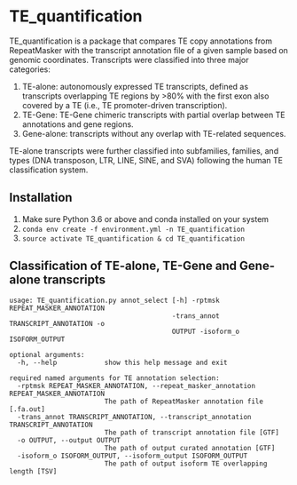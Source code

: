 # TE_quantification
TE_quantification is a package that compares TE copy annotations from RepeatMasker with the transcript annotation file of a given sample based on genomic coordinates. Transcripts were classified into three major categories:
1. TE-alone: autonomously expressed TE transcripts, defined as transcripts overlapping TE regions by >80% with the first exon also covered by a TE (i.e., TE promoter-driven transcription).
2. TE-Gene: TE-Gene chimeric transcripts with partial overlap between TE annotations and gene regions.
3. Gene-alone: transcripts without any overlap with TE-related sequences.

TE-alone transcripts were further classified into subfamilies, families, and types (DNA transposon, LTR, LINE, SINE, and SVA) following the human TE classification system.
## Installation
1. Make sure Python 3.6 or above and conda installed on your system
2. `conda env create -f environment.yml -n TE_quantification`
3. `source activate TE_quantification & cd TE_quantification`

## Classification of TE-alone, TE-Gene and Gene-alone transcripts
```
usage: TE_quantification.py annot_select [-h] -rptmsk REPEAT_MASKER_ANNOTATION
                                         -trans_annot TRANSCRIPT_ANNOTATION -o
                                         OUTPUT -isoform_o ISOFORM_OUTPUT

optional arguments:
  -h, --help            show this help message and exit

required named arguments for TE annotation selection:
  -rptmsk REPEAT_MASKER_ANNOTATION, --repeat_masker_annotation REPEAT_MASKER_ANNOTATION
                        The path of RepeatMasker annotation file [.fa.out]
  -trans_annot TRANSCRIPT_ANNOTATION, --transcript_annotation TRANSCRIPT_ANNOTATION
                        The path of transcript annotation file [GTF]
  -o OUTPUT, --output OUTPUT
                        The path of output curated annotation [GTF]
  -isoform_o ISOFORM_OUTPUT, --isoform_output ISOFORM_OUTPUT
                        The path of output isoform TE overlapping length [TSV]
```
